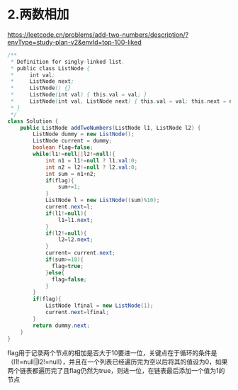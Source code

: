 # 2.两数相加

https://leetcode.cn/problems/add-two-numbers/description/?envType=study-plan-v2&envId=top-100-liked

```java
/**
 * Definition for singly-linked list.
 * public class ListNode {
 *     int val;
 *     ListNode next;
 *     ListNode() {}
 *     ListNode(int val) { this.val = val; }
 *     ListNode(int val, ListNode next) { this.val = val; this.next = next; }
 * }
 */
class Solution {
    public ListNode addTwoNumbers(ListNode l1, ListNode l2) {
        ListNode dummy = new ListNode();
        ListNode current = dummy;
        boolean flag=false;
        while(l1!=null||l2!=null){
            int n1 = l1!=null ? l1.val:0; 
            int n2 = l2!=null ? l2.val:0; 
            int sum = n1+n2;
            if(flag){
                sum+=1;
            }
          	ListNode l = new ListNode((sum)%10);
            current.next=l;
            if(l1!=null){
                l1=l1.next; 
            }
            if(l2!=null){
                l2=l2.next;
            }
            current= current.next;
            if(sum>=10){
              flag=true;
            }else{
              flag=false;
            }
        }
        if(flag){
            ListNode lfinal = new ListNode(1);
            current.next=lfinal;
        }
        return dummy.next;
    }
}
```

flag用于记录两个节点的相加是否大于10要进一位，关键点在于循环的条件是（l1!=null||l2!=null），并且在一个列表已经遍历完为空以后将其的值设为0，如果两个链表都遍历完了且flag仍然为true，则进一位，在链表最后添加一个值为1的节点